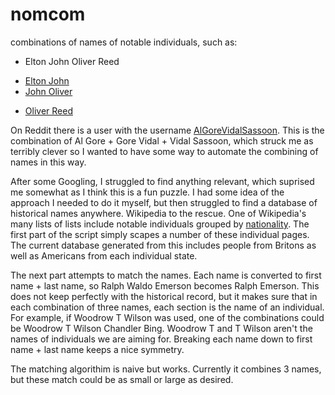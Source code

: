 nomcom
======

combinations of names of notable individuals, such as:

* Elton John Oliver Reed
- [Elton John](http://en.wikipedia.org/Elton_John)
- [John Oliver](http://en.wikipedia.org/John_Oliver)
* [Oliver Reed](http://en.wikipedia.org/Oliver_Reed)

On Reddit there is a user with the username [AlGoreVidalSassoon](http://reddit.com/u/AlGoreVidalSassoon). This is the combination of Al Gore + Gore Vidal + Vidal Sassoon, which struck me as terribly clever so I wanted to have some way to automate the combining of names in this way.

After some Googling, I struggled to find anything relevant, which suprised me somewhat as I think this is a fun puzzle. I had some idea of the approach I needed to do it myself, but then struggled to find a database of historical names anywhere. Wikipedia to the rescue. One of Wikipedia's many lists of lists include notable individuals grouped by [nationality](http://en.wikipedia.org/wiki/Lists_of_people_by_nationality). The first part of the script simply scapes a number of these individual pages. The current database generated from this includes people from Britons as well as Americans from each individual state. 

The next part attempts to match the names. Each name is converted to first name + last name, so Ralph Waldo Emerson becomes Ralph Emerson. This does not keep perfectly with the historical record, but it makes sure that in each combination of three names, each section is the name of an individual. For example, if Woodrow T Wilson was used, one of the combinations could be Woodrow T Wilson Chandler Bing. Woodrow T and T Wilson aren't the names of individuals we are aiming for. Breaking each name down to first name + last name keeps a nice symmetry.

The matching algorithim is naive but works. Currently it combines 3 names, but these match could be as small or large as desired.
